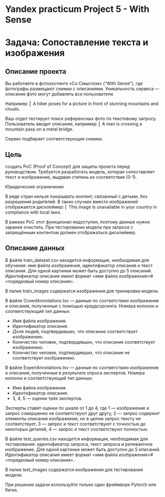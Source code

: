 # Yandex practicum Project 5 - With Sense

# Задача: Сопоставление текста и изображения 

## Описание проекта

Вы работаете в фотохостинге «Со Смыслом» (“With Sense”), где фотографы размещают снимки с описаниями. Уникальность сервиса — описание фото могут добавлять все пользователи. 

Например:
⎢ A hiker poses for a picture in front of stunning mountains and clouds.

Ваш отдел тестирует поиск референсных фото по текстовому запросу. Пользователь вводит описание, например:
⎢ A man is crossing a mountain pass on a metal bridge.

Сервис подбирает соответствующие снимки.

## Цель
создать PoC (Proof of Concept) для защиты проекта перед руководством. Требуется разработать модель, которая сопоставляет текст и изображение, выдавая степень их соответствия (0-1).

Юридические ограничения

В ряде стран нельзя показывать контент, связанный с детьми, без разрешения родителей. В таких случаях вместо изображений отображается дисклеймер:
⎢ This image is unavailable in your country in compliance with local laws.

В рамках PoC этот функционал недоступен, поэтому данные нужно заранее очистить. При тестировании модели при запросе с запрещённым контентом должен отображаться дисклеймер.

## Описание данных

В файле train_dataset.csv находится информация, необходимая для обучения: имя файла изображения, идентификатор описания и текст описания. Для одной картинки может быть доступно до 5 описаний. 
Идентификатор описания имеет формат <имя файла изображения>#<порядковый номер описания>.

В папке train_images содержатся изображения для тренировки модели.

В файле CrowdAnnotations.tsv  — данные по соответствию изображения и описания, полученные с помощью краудсорсинга. Номера колонок и соответствующий тип данных:
- Имя файла изображения.
- Идентификатор описания.
- Доля людей, подтвердивших, что описание соответствует изображению.
- Количество человек, подтвердивших, что описание соответствует изображению.
- Количество человек, подтвердивших, что описание не соответствует изображению.

В файле ExpertAnnotations.tsv  — данные по соответствию изображения и описания, полученные в результате опроса экспертов. Номера колонок и соответствующий тип данных:
- Имя файла изображения.
- Идентификатор описания.
- 3, 4, 5 — оценки трёх экспертов. 

Эксперты ставят оценки по шкале от 1 до 4, где 1 — изображение и запрос совершенно не соответствуют друг другу, 2 — запрос содержит элементы описания изображения, но в целом запрос тексту не соответствует, 3 — запрос и текст соответствуют с точностью до некоторых деталей, 4 — запрос и текст соответствуют полностью. 

В файле test_queries.csv находится информация, необходимая для тестирования: идентификатор запроса, текст запроса и релевантное изображение. Для одной картинки может быть доступно до 5 описаний. Идентификатор описания имеет формат <имя файла изображения>#<порядковый номер описания>.

В папке test_images содержатся изображения для тестирования модели.

При решении задачи используйте только один фреймворк  Pytorch или Keras.
